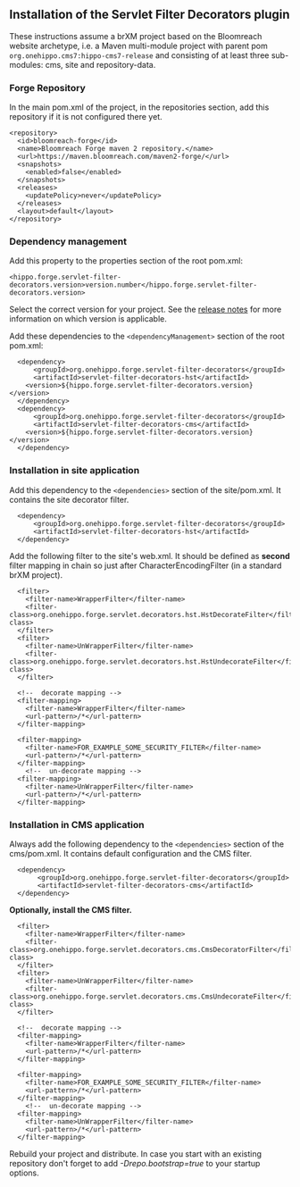 <!--
  Copyright 2024 Bloomreach B.V. (http://www.bloomreach.com)

  Licensed under the Apache License, Version 2.0 (the "License");
  you may not use this file except in compliance with the License.
  You may obtain a copy of the License at

   http://www.apache.org/licenses/LICENSE-2.0

  Unless required by applicable law or agreed to in writing, software
  distributed under the License is distributed on an "AS IS" BASIS,
  WITHOUT WARRANTIES OR CONDITIONS OF ANY KIND, either express or implied.
  See the License for the specific language governing permissions and
  limitations under the License.
  -->
## Installation of the Servlet Filter Decorators  plugin

These instructions assume a brXM project based on the Bloomreach website archetype, i.e. a Maven multi-module project 
with parent pom `org.onehippo.cms7:hippo-cms7-release` and consisting of at least three sub-modules: cms, site and repository-data.

### Forge Repository
In the main pom.xml of the project, in the repositories section, add this repository if it is not configured there yet. 

```
<repository>
  <id>bloomreach-forge</id>
  <name>Bloomreach Forge maven 2 repository.</name>
  <url>https://maven.bloomreach.com/maven2-forge/</url>
  <snapshots>
    <enabled>false</enabled>
  </snapshots>
  <releases>
    <updatePolicy>never</updatePolicy>
  </releases>
  <layout>default</layout>
</repository>
```

### Dependency management 
Add this property to the properties section of the root pom.xml:

    <hippo.forge.servlet-filter-decorators.version>version.number</hippo.forge.servlet-filter-decorators.version>

Select the correct version for your project. See the [release notes](release-notes.html) for more information on which 
version is applicable.

Add these dependencies to the `<dependencyManagement>` section of the root pom.xml:

```
  <dependency>
      <groupId>org.onehippo.forge.servlet-filter-decorators</groupId>
      <artifactId>servlet-filter-decorators-hst</artifactId>
    <version>${hippo.forge.servlet-filter-decorators.version}</version>
  </dependency>
  <dependency>
      <groupId>org.onehippo.forge.servlet-filter-decorators</groupId>
      <artifactId>servlet-filter-decorators-cms</artifactId>
    <version>${hippo.forge.servlet-filter-decorators.version}</version>
  </dependency>
```

### Installation in site application

Add this dependency to the `<dependencies>` section of the site/pom.xml. It contains the site decorator filter.

```
  <dependency>
      <groupId>org.onehippo.forge.servlet-filter-decorators</groupId>
      <artifactId>servlet-filter-decorators-hst</artifactId>
  </dependency>
```

Add the following filter to the site's web.xml. It should be defined as **second** filter mapping in chain so just after 
CharacterEncodingFilter (in a standard brXM project).

```  
  <filter>
    <filter-name>WrapperFilter</filter-name>
    <filter-class>org.onehippo.forge.servlet.decorators.hst.HstDecorateFilter</filter-class>
  </filter>
  <filter>
    <filter-name>UnWrapperFilter</filter-name>
    <filter-class>org.onehippo.forge.servlet.decorators.hst.HstUndecorateFilter</filter-class>
  </filter>

  <!--  decorate mapping -->
  <filter-mapping>
    <filter-name>WrapperFilter</filter-name>
    <url-pattern>/*</url-pattern>
  </filter-mapping>

  <filter-mapping>
    <filter-name>FOR_EXAMPLE_SOME_SECURITY_FILTER</filter-name>
    <url-pattern>/*</url-pattern>
  </filter-mapping>
    <!--  un-decorate mapping -->
  <filter-mapping>
    <filter-name>UnWrapperFilter</filter-name>
    <url-pattern>/*</url-pattern>
  </filter-mapping>
```

### Installation in CMS application

Always add the following dependency to the `<dependencies>` section of the cms/pom.xml. It contains default 
configuration and the CMS filter.

```
  <dependency>
       <groupId>org.onehippo.forge.servlet-filter-decorators</groupId>
       <artifactId>servlet-filter-decorators-cms</artifactId>
  </dependency>
```

**Optionally, install the CMS filter.**


```  
  <filter>
    <filter-name>WrapperFilter</filter-name>
    <filter-class>org.onehippo.forge.servlet.decorators.cms.CmsDecoratorFilter</filter-class>
  </filter>
  <filter>
    <filter-name>UnWrapperFilter</filter-name>
    <filter-class>org.onehippo.forge.servlet.decorators.cms.CmsUndecorateFilter</filter-class>
  </filter>

  <!--  decorate mapping -->
  <filter-mapping>
    <filter-name>WrapperFilter</filter-name>
    <url-pattern>/*</url-pattern>
  </filter-mapping>

  <filter-mapping>
    <filter-name>FOR_EXAMPLE_SOME_SECURITY_FILTER</filter-name>
    <url-pattern>/*</url-pattern>
  </filter-mapping>
    <!--  un-decorate mapping -->
  <filter-mapping>
    <filter-name>UnWrapperFilter</filter-name>
    <url-pattern>/*</url-pattern>
  </filter-mapping>
```

Rebuild your project and distribute. In case you start with an existing repository don't forget to add *-Drepo.bootstrap=true*
to your startup options.

